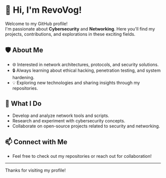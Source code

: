 # 👋 Hi, I'm RevoVog!

Welcome to my GitHub profile!  
I'm passionate about **Cybersecurity** and **Networking**. Here you'll find my projects, contributions, and explorations in these exciting fields.

## 🛡️ About Me
- 🌐 Interested in network architectures, protocols, and security solutions.
- 🔒 Always learning about ethical hacking, penetration testing, and system hardening.
- 💡 Exploring new technologies and sharing insights through my repositories.

## 💼 What I Do
- Develop and analyze network tools and scripts.
- Research and experiment with cybersecurity concepts.
- Collaborate on open-source projects related to security and networking.

## 📫 Connect with Me
- Feel free to check out my repositories or reach out for collaboration!

---

Thanks for visiting my profile!

